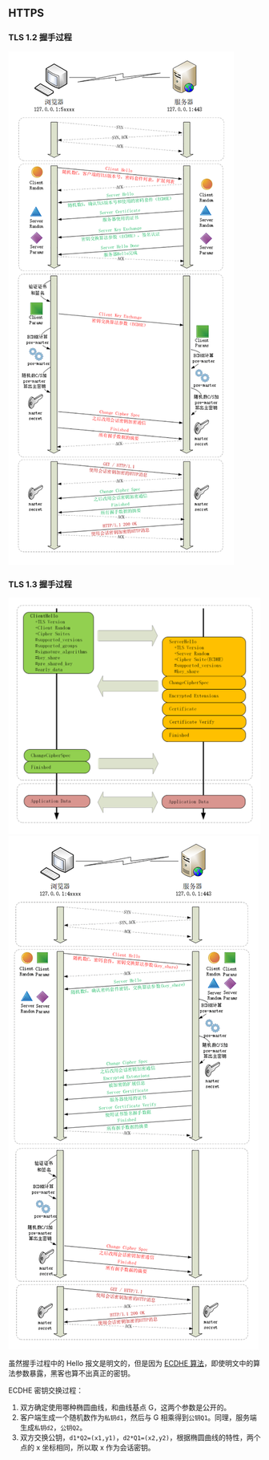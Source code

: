 ## HTTPS

### TLS 1.2 握手过程

![](./TLS1.2.Handshake.png)

### TLS 1.3 握手过程

![](./TLS1.3.Msg.png)
![](./TLS1.3.Handshake.png)

虽然握手过程中的 Hello 报文是明文的，但是因为 [ECDHE 算法](https://www.cnblogs.com/xiaolincoding/p/14318338.html)，即使明文中的算法参数暴露，黑客也算不出真正的密钥。

ECDHE 密钥交换过程：
1. 双方确定使用哪种椭圆曲线，和曲线基点 G，这两个参数是公开的。
2. 客户端生成一个随机数作为`私钥d1`，然后与 G 相乘得到`公钥Q1`。同理，服务端生成`私钥d2`，`公钥Q2`。
3. 双方交换公钥，`d1*Q2=(x1,y1)`，`d2*Q1=(x2,y2)`，根据椭圆曲线的特性，两个点的 x 坐标相同，所以取 x 作为会话密钥。
